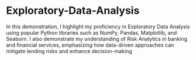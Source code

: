 # Exploratory-Data-Analysis
In this demonstration, I highlight my proficiency in Exploratory Data Analysis using popular Python libraries such as NumPy, Pandas, Matplotlib, and Seaborn. I also demonstrate my understanding of Risk Analytics in banking and financial services, emphasizing how data-driven approaches can mitigate lending risks and enhance decision-making
